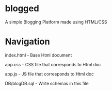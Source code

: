# blogged
 A simple Blogging Platform made using HTML/CSS


# Navigation
index.html - Base Html document 

app.css - CSS file that corresponds to Html doc

app.js - JS file that corresponds to Html doc

DB/blogDB.sql - Write schemas in this file

